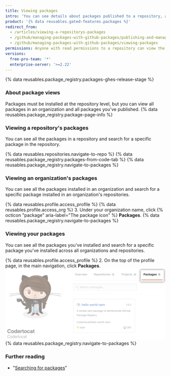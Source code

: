 ```yaml
---
title: Viewing packages
intro: 'You can see details about packages published to a repository, and narrow results by organization or user.'
product: '{% data reusables.gated-features.packages %}'
redirect_from:
  - /articles/viewing-a-repositorys-packages
  - /github/managing-packages-with-github-packages/publishing-and-managing-packages/viewing-a-repositorys-packages
  - /github/managing-packages-with-github-packages/viewing-packages
permissions: Anyone with read permissions to a repository can view the repository's packages.
versions:
  free-pro-team: '*'
  enterprise-server: '>=2.22'
---
```


{% data reusables.package_registry.packages-ghes-release-stage %}

### About package views

Packages must be installed at the repository level, but you can view all packages in an organization and all packages you've published. {% data reusables.package_registry.package-page-info %}

### Viewing a repository's packages

You can see all the packages in a repository and search for a specific package in the repository.

{% data reusables.repositories.navigate-to-repo %}
{% data reusables.package_registry.packages-from-code-tab %}
{% data reusables.package_registry.navigate-to-packages %}

### Viewing an organization's packages

You can see all the packages installed in an organization and search for a specific package installed in an organization's repositories.

{% data reusables.profile.access_profile %}
{% data reusables.profile.access_org %}
3. Under your organization name, click {% octicon "package" aria-label="The package icon" %} **Packages**.
{% data reusables.package_registry.navigate-to-packages %}

### Viewing your packages

You can see all the packages you've installed and search for a specific package you've installed across all organizations and repositories.

{% data reusables.profile.access_profile %}
2. On the top of the profile page, in the main navigation, click **Packages**.
  ![Project tab](/assets/images/help/package-registry/user-packages-tab.png)
{% data reusables.package_registry.navigate-to-packages %}

### Further reading

- "[Searching for packages](/github/searching-for-information-on-github/searching-for-packages)"
